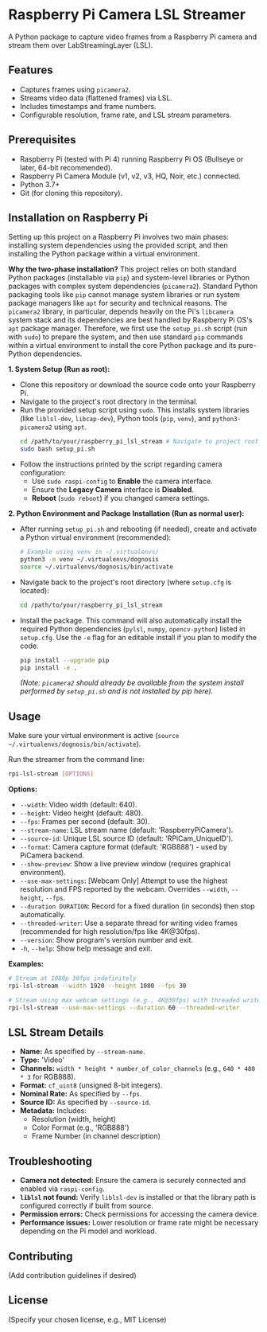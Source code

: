 # Raspberry Pi Camera LSL Streamer

A Python package to capture video frames from a Raspberry Pi camera and stream them over LabStreamingLayer (LSL).

## Features

*   Captures frames using `picamera2`.
*   Streams video data (flattened frames) via LSL.
*   Includes timestamps and frame numbers.
*   Configurable resolution, frame rate, and LSL stream parameters.

## Prerequisites

*   Raspberry Pi (tested with Pi 4) running Raspberry Pi OS (Bullseye or later, 64-bit recommended).
*   Raspberry Pi Camera Module (v1, v2, v3, HQ, Noir, etc.) connected.
*   Python 3.7+
*   Git (for cloning this repository).

## Installation on Raspberry Pi

Setting up this project on a Raspberry Pi involves two main phases: installing system dependencies using the provided script, and then installing the Python package within a virtual environment.

**Why the two-phase installation?** This project relies on both standard Python packages (installable via `pip`) and system-level libraries or Python packages with complex system dependencies (`picamera2`). Standard Python packaging tools like `pip` cannot manage system libraries or run system package managers like `apt` for security and technical reasons. The `picamera2` library, in particular, depends heavily on the Pi's `libcamera` system stack and its dependencies are best handled by Raspberry Pi OS's `apt` package manager. Therefore, we first use the `setup_pi.sh` script (run with `sudo`) to prepare the system, and then use standard `pip` commands within a virtual environment to install the core Python package and its pure-Python dependencies.

**1. System Setup (Run as root):**

*   Clone this repository or download the source code onto your Raspberry Pi.
*   Navigate to the project's root directory in the terminal.
*   Run the provided setup script using `sudo`. This installs system libraries (like `liblsl-dev`, `libcap-dev`), Python tools (`pip`, `venv`), and `python3-picamera2` using `apt`.
    ```bash
    cd /path/to/your/raspberry_pi_lsl_stream # Navigate to project root
    sudo bash setup_pi.sh
    ```
*   Follow the instructions printed by the script regarding camera configuration:
    *   Use `sudo raspi-config` to **Enable** the camera interface.
    *   Ensure the **Legacy Camera** interface is **Disabled**.
    *   **Reboot** (`sudo reboot`) if you changed camera settings.

**2. Python Environment and Package Installation (Run as normal user):**

*   After running `setup_pi.sh` and rebooting (if needed), create and activate a Python virtual environment (recommended):
    ```bash
    # Example using venv in ~/.virtualenvs/
    python3 -m venv ~/.virtualenvs/dognosis
    source ~/.virtualenvs/dognosis/bin/activate
    ```
*   Navigate back to the project's root directory (where `setup.cfg` is located):
    ```bash
    cd /path/to/your/raspberry_pi_lsl_stream
    ```
*   Install the package. This command will also automatically install the required Python dependencies (`pylsl`, `numpy`, `opencv-python`) listed in `setup.cfg`. Use the `-e` flag for an editable install if you plan to modify the code.
    ```bash
    pip install --upgrade pip
    pip install -e .
    ```
    *(Note: `picamera2` should already be available from the system install performed by `setup_pi.sh` and is not installed by pip here).*

## Usage

Make sure your virtual environment is active (`source ~/.virtualenvs/dognosis/bin/activate`).

Run the streamer from the command line:

```bash
rpi-lsl-stream [OPTIONS]
```

**Options:**

*   `--width`: Video width (default: 640).
*   `--height`: Video height (default: 480).
*   `--fps`: Frames per second (default: 30).
*   `--stream-name`: LSL stream name (default: 'RaspberryPiCamera').
*   `--source-id`: Unique LSL source ID (default: 'RPiCam_UniqueID').
*   `--format`: Camera capture format (default: 'RGB888') - used by PiCamera backend.
*   `--show-preview`: Show a live preview window (requires graphical environment).
*   `--use-max-settings`: [Webcam Only] Attempt to use the highest resolution and FPS reported by the webcam. Overrides `--width`, `--height`, `--fps`.
*   `--duration DURATION`: Record for a fixed duration (in seconds) then stop automatically.
*   `--threaded-writer`: Use a separate thread for writing video frames (recommended for high resolution/fps like 4K@30fps).
*   `--version`: Show program's version number and exit.
*   `-h`, `--help`: Show help message and exit.

**Examples:**

```bash
# Stream at 1080p 30fps indefinitely
rpi-lsl-stream --width 1920 --height 1080 --fps 30

# Stream using max webcam settings (e.g., 4K@30fps) with threaded writer for 60s
rpi-lsl-stream --use-max-settings --duration 60 --threaded-writer
```

## LSL Stream Details

*   **Name:** As specified by `--stream-name`.
*   **Type:** 'Video'
*   **Channels:** `width * height * number_of_color_channels` (e.g., `640 * 480 * 3` for RGB888).
*   **Format:** `cf_uint8` (unsigned 8-bit integers).
*   **Nominal Rate:** As specified by `--fps`.
*   **Source ID:** As specified by `--source-id`.
*   **Metadata:** Includes:
    *   Resolution (width, height)
    *   Color Format (e.g., 'RGB888')
    *   Frame Number (in channel description)

## Troubleshooting

*   **Camera not detected:** Ensure the camera is securely connected and enabled via `raspi-config`.
*   **`liblsl` not found:** Verify `liblsl-dev` is installed or that the library path is configured correctly if built from source.
*   **Permission errors:** Check permissions for accessing the camera device.
*   **Performance issues:** Lower resolution or frame rate might be necessary depending on the Pi model and workload.

## Contributing

(Add contribution guidelines if desired)

## License

(Specify your chosen license, e.g., MIT License)
